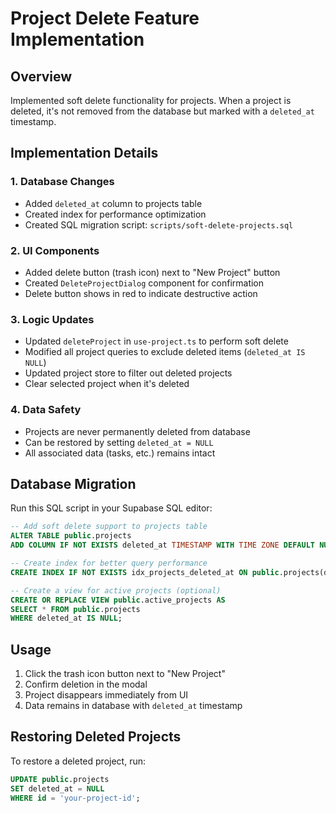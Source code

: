 # Project Delete Feature Implementation

## Overview
Implemented soft delete functionality for projects. When a project is deleted, it's not removed from the database but marked with a `deleted_at` timestamp.

## Implementation Details

### 1. Database Changes
- Added `deleted_at` column to projects table
- Created index for performance optimization
- Created SQL migration script: `scripts/soft-delete-projects.sql`

### 2. UI Components
- Added delete button (trash icon) next to "New Project" button
- Created `DeleteProjectDialog` component for confirmation
- Delete button shows in red to indicate destructive action

### 3. Logic Updates
- Updated `deleteProject` in `use-project.ts` to perform soft delete
- Modified all project queries to exclude deleted items (`deleted_at IS NULL`)
- Updated project store to filter out deleted projects
- Clear selected project when it's deleted

### 4. Data Safety
- Projects are never permanently deleted from database
- Can be restored by setting `deleted_at = NULL`
- All associated data (tasks, etc.) remains intact

## Database Migration

Run this SQL script in your Supabase SQL editor:

```sql
-- Add soft delete support to projects table
ALTER TABLE public.projects 
ADD COLUMN IF NOT EXISTS deleted_at TIMESTAMP WITH TIME ZONE DEFAULT NULL;

-- Create index for better query performance
CREATE INDEX IF NOT EXISTS idx_projects_deleted_at ON public.projects(deleted_at);

-- Create a view for active projects (optional)
CREATE OR REPLACE VIEW public.active_projects AS
SELECT * FROM public.projects
WHERE deleted_at IS NULL;
```

## Usage

1. Click the trash icon button next to "New Project"
2. Confirm deletion in the modal
3. Project disappears immediately from UI
4. Data remains in database with `deleted_at` timestamp

## Restoring Deleted Projects

To restore a deleted project, run:
```sql
UPDATE public.projects 
SET deleted_at = NULL 
WHERE id = 'your-project-id';
```